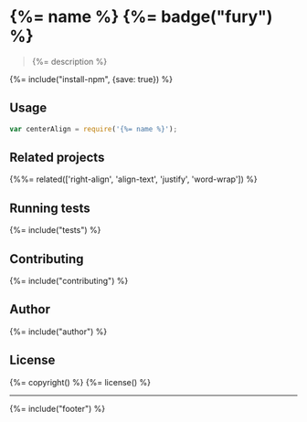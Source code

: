 # {%= name %} {%= badge("fury") %}

> {%= description %}

{%= include("install-npm", {save: true}) %}

## Usage

```js
var centerAlign = require('{%= name %}');
```

## Related projects
{%%= related(['right-align', 'align-text', 'justify', 'word-wrap']) %}  

## Running tests
{%= include("tests") %}

## Contributing
{%= include("contributing") %}

## Author
{%= include("author") %}

## License
{%= copyright() %}
{%= license() %}

***

{%= include("footer") %}
